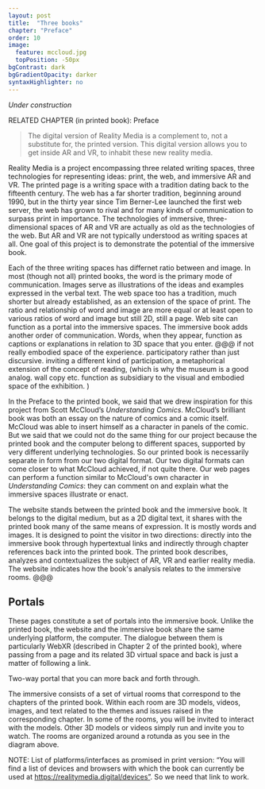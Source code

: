 ```yaml
---
layout: post
title:  "Three books"
chapter: "Preface"
order: 10
image:
  feature: mccloud.jpg
  topPosition: -50px
bgContrast: dark
bgGradientOpacity: darker
syntaxHighlighter: no
---
```


_Under construction_ 

RELATED CHAPTER (in printed book): Preface


<blockquote>The digital version of Reality Media is a complement to, not a substitute for, the printed version. This digital version allows you to get inside AR and VR, to inhabit these new reality media.</blockquote>

Reality Media is a project encompassing three related writing spaces, three technologies for representing ideas: print, the web, and immersive AR and VR. The printed page is a writing space with a tradition dating back to the fifteenth century. The web has a far shorter tradition, beginning around 1990, but in the thirty year since Tim Berner-Lee launched the first web server, the web has grown to rival and for many kinds of communication to surpass print in importance. The technologies of immersive, three-dimensional spaces of AR and VR are actually as old as the technologies of the web. But AR and VR are not typically understood as writing spaces at all. One goal of this project is to demonstrate the potential of the immersive book. 

Each of the three writing spaces has differnet ratio between and image. In most (though not all) printed books, the word is the primary mode of communication. Images serve as illustrations of the ideas and examples expressed in the verbal text. The web space too has a tradition, much shorter but already established, as an extension of the space of print. The ratio and relationship of word and image are more equal or at least open to various ratios of word and image but still 2D, still a page. Web site can function as a portal into the immersive spaces.  The immersive book adds another order of communication. Words, when they appear, function as captions or explanations in relation to 3D space that you enter. @@@ if not really embodied space of the experience. participatory rather than just discursive. inviting a different kind of participation, a metaphorical extension of the concept of reading, (which is why the museum is a good analog. wall copy etc. function as subsidiary to the visual and embodied space of the exhibition. ) 


In the Preface to the printed book, we said that we drew inspiration for this project from Scott McCloud’s <i>Understanding Comics</i>. McCloud’s brilliant book was both an essay on the nature of comics and a comic itself. McCloud was able to insert himself as a character in panels of the comic. But we said that we could not do the same thing for our project because the printed book and the computer belong to different spaces, supported by very different underlying technologies. So our printed book is necessarily separate in form from our two digital format.  Our two digital formats can come closer to what McCloud achieved, if not quite there. Our web pages can perform a function similar to McCloud's own character in <i>Understanding Comics</i>: they can comment on and explain what the immersive spaces illustrate or enact. 

The website stands between the printed book and the immersive book. It belongs to the digital medium, but as a 2D digital text, it shares with the printed book many of the same means of expression. It is mostly words and images. It is designed to point the visitor in two directions: directly into the immersive book through hypertextual links and indirectly through chapter references back into the printed book. The printed book describes, analyzes and contextualizes the subject of AR, VR and earlier reality media. The website indicates how the book's analysis relates to the immersive rooms. @@@

<h2>Portals</h2>
These pages constitute a set of portals into the immersive book. Unlike the printed book, the website and the immersive book share the same underlying platform, the computer. The dialogue between them is particularly WebXR (described in Chapter 2 of the printed book), where passing from a page and its related 3D virtual space and back is just a matter of following a link. 

Two-way portal that you can more back and forth through.



<div class="img img--fullContainer img--16xLeading" style="background-image: url({{ site.baseurl_book_img }}Rotunda-layout.png);"></div>

The immersive consists of a set of virtual rooms that correspond to the chapters of the printed book. Within each room are 3D models, videos, images, and text related to the themes and issues raised in the corresponding chapter. In some of the rooms, you will be invited to interact with the models. Other 3D models or videos simply run and invite you to watch. The rooms are organized around a rotunda as you see in the diagram above. 


<div class="img img--fullContainer img--14xLeading" style="background-image: url({{ site.baseurl_book_img }}intro-room.png);"></div>



NOTE: List of platforms/interfaces as promised in print version: “You will find a list of devices and browsers with which the book can currently be used at https://realitymedia.digital/devices”. So we need that link to work. 

